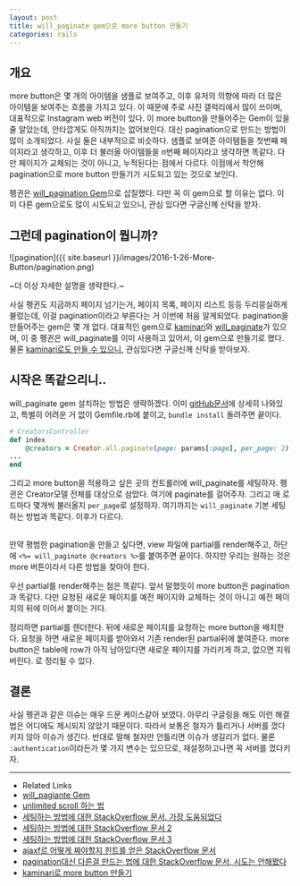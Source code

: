 ```yaml
---
layout: post
title: will_paginate gem으로 more button 만들기
categories: rails
---
```


## 개요
more button은 몇 개의 아이템을 샘플로 보여주고, 이후 유저의 의향에 따라 더 많은 아이템을 보여주는 흐름을 가지고 있다. 이 때문에 주로 사진 갤럭리에서 많이 쓰이며, 대표적으로 Instagram web 버전이 있다. 이 more button을 만들어주는 Gem이 있을 줄 알았는데, 안타깝게도 아직까지는 없어보인다. 대신 pagination으로 만드는 방법이 많이 소개되었다. 사실 둘은 내부적으로 비슷하다. 샘플로 보여준 아이템들을 첫번째 페이지라고 생각하고, 이후 더 불러올 아이템들을 n번째 페이지라고 생각하면 똑같다. 다만 페이지가 교체되는 것이 아니고, 누적된다는 점에서 다르다. 이점에서 착안해 pagination으로 more button 만들기가 시도되고 있는 것으로 보인다.

펭귄은 [will_pagination Gem](https://github.com/mislav/will_paginate)으로 삽질했다. 다만 꼭 이 gem으로 할 이유는 없다. 이미 다른 gem으로도 많이 시도되고 있으니, 관심 있다면 구글신께 신탁을 받자.

## 그런데 pagination이 뭡니까?

![pagination]({{ site.baseurl }}/images/2016-1-26-More-Button/pagination.png)

~더 이상 자세한 설명을 생략한다.~

사실 펭귄도 지금까지 페이지 넘기는거, 페이지 목록, 페이지 리스트 등등 두리뭉실하게 불렀는데, 이걸 pagination이라고 부른다는 거 이번에 처음 알게되었다.
pagination을 만들어주는 gem은 몇 개 없다. 대표적인 gem으로 [kaminari](https://github.com/amatsuda/kaminari)와 [will_paginate](https://github.com/mislav/will_paginate)가 있으며, 이 중 펭귄은 will_paginate를 이미 사용하고 있어서, 이 gem으로 만들기로 했다. 물론 [kaminari로도 만들 수 있으니](https://github.com/amatsuda/kaminari/wiki/How-To%3A-Create-Infinite-Scrolling-with-jQuery), 관심있다면 구글신께 신탁을 받아보자.

## 시작은 똑같으리니..
will_paginate gem 설치하는 방법은 생략하겠다. 이미 [gitHub문서](https://github.com/mislav/will_paginate/wiki/Installation)에 상세히 나와있고, 특별히 어려운 거 없이 Gemfile.rb에 붙이고, `bundle install` 돌려주면 끝이다.

```ruby
# CreatorsController
def index
	@creators = Creator.all.paginate(page: params[:page], per_page: 2)
...
end
```

그리고 more button을 적용하고 싶은 곳의 컨트롤러에 will_paginate를 세팅하자. 펭귄은 Creator모델 전체를 대상으로 삼았다. 여기에 paginate를 걸어주자. 그리고 매 로드마다 몇개씩 불러올지 `per_page`로 설정하자. 여기까지는 `will_paginate` 기본 세팅하는 방법과 똑같다. 이후가 다르다.

##
만약 평범한 pagination을 만들고 싶다면, view 파일에 partial를 render해주고, 하단에 `<%= will_paginate @creators %>`를 붙여주면 끝이다. 하지만 우리는 원하는 것은 more 버튼이라서 다른 방법을 찾아야 한다.

우선 partial를 render해주는 점은 똑같다. 앞서 말했듯이 more button은 pagination과 똑같다. 다만 요청된 새로운 페이지를 예전 페이지와 교체하는 것이 아니고 예전 페이지의 뒤에 이어서 붙이는 거다.

정리하면 partial를 렌더한다. 뒤에 새로운 페이지를 요청하는 more button을 배치한다. 요청을 하면 새로운 페이지를 받아와서 기존 render된 partial뒤에 붙여준다. more button은 table에 row가 아직 남아있다면 새로운 페이지를 가리키게 하고, 없으면 지워버린다. 로 정리될 수 있다.




## 결론
사실 펭귄과 같은 이슈는 매우 드문 케이스같아 보였다. 아무리 구글링을 해도 이런 해결법은 어디에도 제시되지 않았기 때문이다. 따라서 보통은 철자가 틀리거나 서버를 껐다키지 않아 이슈가 생긴다. 반대로 말해 철자만 안틀리면 이슈가 생길리가 없다. 물론 `:authentication`이라든가 몇 가지 변수는 있으므로, 재설정하고나면 꼭 서버를 껐다키자.

---
* Related Links
 * [will_pagiante Gem](https://github.com/mislav/will_paginate)
 * [unlimited scroll 하는 법](http://www.sitepoint.com/infinite-scrolling-rails-basics/)
 * [세팅하는 방법에 대한 StackOverflow 문서, 가장 도움되었다](http://stackoverflow.com/a/23591939/3910390)
 * [세팅하는 방법에 대한 StackOverflow 문서 2](http://stackoverflow.com/questions/8378443/will-paginate-with-load-more-button-in-rails-3-1-using-jquery)
 * [세팅하는 방법에 대한 StackOverflow 문서 3](http://stackoverflow.com/questions/5543719/rails-3-kaminari-jquery-load-more-button-problem-to-display-results-it-loads)
 * [ajaxf르 어떻게 짜야할지 힌트를 얻은 StackOverflow 문서](http://stackoverflow.com/questions/7188287/rails-will-paginate-show-next-10-button)
 * [pagination대신 다른걸 만드는 법에 대한 StackOverflow 문서, 시도는 안해봤다](http://stackoverflow.com/questions/2497821/rails-load-more-instead-of-pagination)
 * [kaminari로 more button 만들기](https://github.com/amatsuda/kaminari/wiki/How-To%3A-Create-Infinite-Scrolling-with-jQuery)
